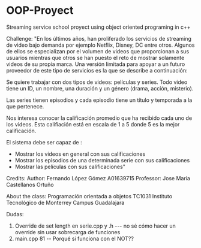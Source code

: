 # OOP-Proyect
Streaming service school proyect using object oriented programing in c++

Challenge: 
"En los últimos años, han proliferado los servicios de streaming de video bajo demanda por ejemplo Netflix, Disney, DC entre otros. Algunos de ellos se especializan por el volumen de videos que proporcionan a sus usuarios mientras que otros se han puesto el reto de mostrar solamente videos de su propia marca. Una versión limitada para apoyar a un futuro proveedor de este tipo de servicios es la que se describe a continuación:

Se quiere trabajar con dos tipos de videos: películas y series. Todo video tiene un ID, un nombre, una duración y un género (drama, acción, misterio).

Las series tienen episodios y cada episodio tiene un título y temporada a la que pertenece.

Nos interesa conocer la calificación promedio que ha recibido cada uno de los videos. Esta califiación está en escala de 1 a 5 donde 5 es la mejor calificación.

El sistema debe ser capaz de :

- Mostrar los videos en general con sus calificaciones
- Mostrar los episodios de una determinada serie con sus calificaciones
- Mostrar las películas con sus calificaciones"


Credits:
Author: Fernando López Gómez A01639715
Professor: Jose Maria Castellanos Ortuño

About the class:
Programación orientada a objetos TC1031
Instituto Tecnológico de Monterrey 
Campus Guadalajara





Dudas:
1) Override de set length en serie.cpp y .h --- no sé cómo hacer un override sin usar sobrecarga de funciones
2) main.cpp 81 -- Porqué si funciona con el NOT??
